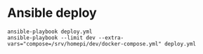# Ansible deploy

```
ansible-playbook deploy.yml
ansible-playbook --limit dev --extra-vars="compose=/srv/homepi/dev/docker-compose.yml" deploy.yml
```

